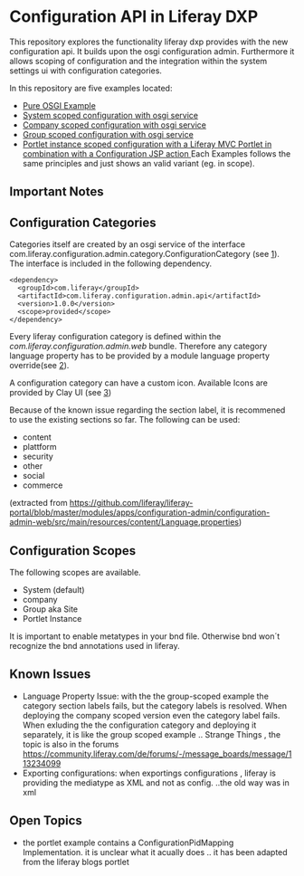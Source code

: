 # Configuration API in Liferay DXP
This repository explores the functionality liferay dxp provides with the new configuration api. It builds upon the osgi configuration admin. Furthermore it allows scoping of configuration and the integration within the system settings ui with configuration categories.

In this repository are five examples located:
* [Pure OSGI Example](/osgi-core-annotation/README.md)
* [System scoped configuration with osgi service](/liferay-scoped-system/README.md)
* [Company scoped configuration with osgi service](/liferay-scoped-company/README.md)
* [Group scoped configuration with osgi service](/liferay-scoped-group/README.md)
* [Portlet instance scoped configuration with a Liferay MVC Portlet in combination with a Configuration JSP action ](/liferay-scoped-portlet-instance/README.md)
Each Examples follows the same principles and just shows an valid variant (eg. in scope).

## Important Notes 

## Configuration Categories
Categories itself are created by an osgi service of the interface com.liferay.configuration.admin.category.ConfigurationCategory (see [1]).
The interface is included in the following dependency.

```
<dependency>
  <groupId>com.liferay</groupId>
  <artifactId>com.liferay.configuration.admin.api</artifactId>
  <version>1.0.0</version>
  <scope>provided</scope>
</dependency>
```

Every liferay configuration category is defined within the *com.liferay.configuration.admin.web* bundle. Therefore any category language property has to be provided by a module language property override(see [2]).

A configuration category can have a custom icon. Available Icons are provided by Clay UI (see [3])

Because of the known issue regarding the section label, it is recommened to use the existing sections so far. The following can be used:

* content
* plattform
* security
* other
* social
* commerce

(extracted from https://github.com/liferay/liferay-portal/blob/master/modules/apps/configuration-admin/configuration-admin-web/src/main/resources/content/Language.properties)


## Configuration Scopes

The following scopes are available.

* System (default)
* company
* Group aka Site 
* Portlet Instance

It is important to enable metatypes in your bnd file. Otherwise bnd won´t recognize the bnd annotations used in liferay.

## Known Issues

* Language Property Issue: with the the group-scoped example the category section labels fails, but the category labels is resolved. When deploying the company scoped version even the category label fails. When exluding the the configuration category and deploying it separately, it is like the group scoped example .. Strange Things  , the topic is  also in the forums https://community.liferay.com/de/forums/-/message_boards/message/113234099
* Exporting configurations: when exportings configurations , liferay is providing the mediatype as XML and not as config. ..the old way was in xml

## Open Topics
*  the portlet example contains a ConfigurationPidMapping Implementation. it is unclear what it acually does .. it has been adapted from the liferay blogs portlet

[1]: https://dev.liferay.com/develop/tutorials/-/knowledge_base/7-1/categorizing-the-configuration  "Creating Configuration Categories"

[2]: https://dev.liferay.com/develop/tutorials/-/knowledge_base/7-1/overriding-a-modules-language-keys  "OVERRIDING A MODULE’S LANGUAGE KEYS"

[3]: https://clayui.com/docs/components/icons.html  "Clay UI Icons"

[4]: https://github.com/liferay/liferay-portal/blob/master/modules/apps/configuration-admin/configuration-admin-api/src/main/java/com/liferay/configuration/admin/category/ConfigurationCategory.java  "ConfigurationCategory"





